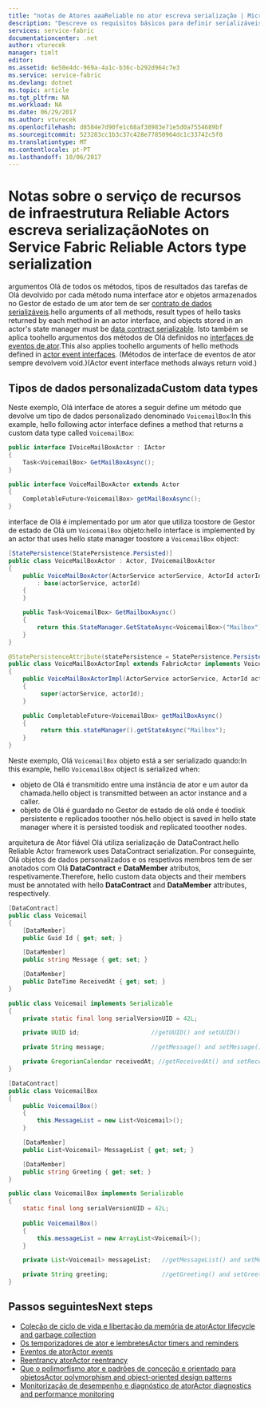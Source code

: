 ```yaml
---
title: "notas de Atores aaaReliable no ator escreva serialização | Microsoft Docs"
description: "Descreve os requisitos básicos para definir serializáveis classes que podem ser utilizado toodefine Estados Reliable Actors do serviço de recursos de infraestrutura e interfaces"
services: service-fabric
documentationcenter: .net
author: vturecek
manager: timlt
editor: 
ms.assetid: 6e50e4dc-969a-4a1c-b36c-b292d964c7e3
ms.service: service-fabric
ms.devlang: dotnet
ms.topic: article
ms.tgt_pltfrm: NA
ms.workload: NA
ms.date: 06/29/2017
ms.author: vturecek
ms.openlocfilehash: d8584e7d90fe1c68af38983e71e5d0a7554689bf
ms.sourcegitcommit: 523283cc1b3c37c428e77850964dc1c33742c5f0
ms.translationtype: MT
ms.contentlocale: pt-PT
ms.lasthandoff: 10/06/2017
---
```

# <a name="notes-on-service-fabric-reliable-actors-type-serialization"></a><span data-ttu-id="f53de-103">Notas sobre o serviço de recursos de infraestrutura Reliable Actors escreva serialização</span><span class="sxs-lookup"><span data-stu-id="f53de-103">Notes on Service Fabric Reliable Actors type serialization</span></span>
<span data-ttu-id="f53de-104">argumentos Olá de todos os métodos, tipos de resultados das tarefas de Olá devolvido por cada método numa interface ator e objetos armazenados no Gestor de estado de um ator tem de ser [contrato de dados serializáveis](https://msdn.microsoft.com/library/ms731923.aspx).</span><span class="sxs-lookup"><span data-stu-id="f53de-104">hello arguments of all methods, result types of hello tasks returned by each method in an actor interface, and objects stored in an actor's state manager must be [data contract serializable](https://msdn.microsoft.com/library/ms731923.aspx).</span></span> <span data-ttu-id="f53de-105">Isto também se aplica toohello argumentos dos métodos de Olá definidos no [interfaces de eventos de ator](service-fabric-reliable-actors-events.md).</span><span class="sxs-lookup"><span data-stu-id="f53de-105">This also applies toohello arguments of hello methods defined in [actor event interfaces](service-fabric-reliable-actors-events.md).</span></span> <span data-ttu-id="f53de-106">(Métodos de interface de eventos de ator sempre devolvem void.)</span><span class="sxs-lookup"><span data-stu-id="f53de-106">(Actor event interface methods always return void.)</span></span>

## <a name="custom-data-types"></a><span data-ttu-id="f53de-107">Tipos de dados personalizada</span><span class="sxs-lookup"><span data-stu-id="f53de-107">Custom data types</span></span>
<span data-ttu-id="f53de-108">Neste exemplo, Olá interface de atores a seguir define um método que devolve um tipo de dados personalizado denominado `VoicemailBox`:</span><span class="sxs-lookup"><span data-stu-id="f53de-108">In this example, hello following actor interface defines a method that returns a custom data type called `VoicemailBox`:</span></span>

```csharp
public interface IVoiceMailBoxActor : IActor
{
    Task<VoicemailBox> GetMailBoxAsync();
}
```

```Java
public interface VoiceMailBoxActor extends Actor
{
    CompletableFuture<VoicemailBox> getMailBoxAsync();
}
```

<span data-ttu-id="f53de-109">interface de Olá é implementado por um ator que utiliza toostore de Gestor de estado de Olá um `VoicemailBox` objeto:</span><span class="sxs-lookup"><span data-stu-id="f53de-109">hello interface is implemented by an actor that uses hello state manager toostore a `VoicemailBox` object:</span></span>

```csharp
[StatePersistence(StatePersistence.Persisted)]
public class VoiceMailBoxActor : Actor, IVoicemailBoxActor
{
    public VoiceMailBoxActor(ActorService actorService, ActorId actorId)
        : base(actorService, actorId)
    {
    }

    public Task<VoicemailBox> GetMailboxAsync()
    {
        return this.StateManager.GetStateAsync<VoicemailBox>("Mailbox");
    }
}

```

```Java
@StatePersistenceAttribute(statePersistence = StatePersistence.Persisted)
public class VoiceMailBoxActorImpl extends FabricActor implements VoicemailBoxActor
{
    public VoiceMailBoxActorImpl(ActorService actorService, ActorId actorId)
    {
         super(actorService, actorId);
    }

    public CompletableFuture<VoicemailBox> getMailBoxAsync()
    {
         return this.stateManager().getStateAsync("Mailbox");
    }
}

```

<span data-ttu-id="f53de-110">Neste exemplo, Olá `VoicemailBox` objeto está a ser serializado quando:</span><span class="sxs-lookup"><span data-stu-id="f53de-110">In this example, hello `VoicemailBox` object is serialized when:</span></span>

* <span data-ttu-id="f53de-111">objeto de Olá é transmitido entre uma instância de ator e um autor da chamada.</span><span class="sxs-lookup"><span data-stu-id="f53de-111">hello object is transmitted between an actor instance and a caller.</span></span>
* <span data-ttu-id="f53de-112">objeto de Olá é guardado no Gestor de estado de olá onde é toodisk persistente e replicados tooother nós.</span><span class="sxs-lookup"><span data-stu-id="f53de-112">hello object is saved in hello state manager where it is persisted toodisk and replicated tooother nodes.</span></span>

<span data-ttu-id="f53de-113">arquitetura de Ator fiável Olá utiliza serialização de DataContract.</span><span class="sxs-lookup"><span data-stu-id="f53de-113">hello Reliable Actor framework uses DataContract serialization.</span></span> <span data-ttu-id="f53de-114">Por conseguinte, Olá objetos de dados personalizados e os respetivos membros tem de ser anotados com Olá **DataContract** e **DataMember** atributos, respetivamente.</span><span class="sxs-lookup"><span data-stu-id="f53de-114">Therefore, hello custom data objects and their members must be annotated with hello **DataContract** and **DataMember** attributes, respectively.</span></span>

```csharp
[DataContract]
public class Voicemail
{
    [DataMember]
    public Guid Id { get; set; }

    [DataMember]
    public string Message { get; set; }

    [DataMember]
    public DateTime ReceivedAt { get; set; }
}
```
```Java
public class Voicemail implements Serializable
{
    private static final long serialVersionUID = 42L;

    private UUID id;                    //getUUID() and setUUID()

    private String message;             //getMessage() and setMessage()

    private GregorianCalendar receivedAt; //getReceivedAt() and setReceivedAt()
}
```


```csharp
[DataContract]
public class VoicemailBox
{
    public VoicemailBox()
    {
        this.MessageList = new List<Voicemail>();
    }

    [DataMember]
    public List<Voicemail> MessageList { get; set; }

    [DataMember]
    public string Greeting { get; set; }
}
```
```Java
public class VoicemailBox implements Serializable
{
    static final long serialVersionUID = 42L;
    
    public VoicemailBox()
    {
        this.messageList = new ArrayList<Voicemail>();
    }

    private List<Voicemail> messageList;   //getMessageList() and setMessageList()

    private String greeting;               //getGreeting() and setGreeting()
}
```


## <a name="next-steps"></a><span data-ttu-id="f53de-115">Passos seguintes</span><span class="sxs-lookup"><span data-stu-id="f53de-115">Next steps</span></span>
* [<span data-ttu-id="f53de-116">Coleção de ciclo de vida e libertação da memória de ator</span><span class="sxs-lookup"><span data-stu-id="f53de-116">Actor lifecycle and garbage collection</span></span>](service-fabric-reliable-actors-lifecycle.md)
* [<span data-ttu-id="f53de-117">Os temporizadores de ator e lembretes</span><span class="sxs-lookup"><span data-stu-id="f53de-117">Actor timers and reminders</span></span>](service-fabric-reliable-actors-timers-reminders.md)
* [<span data-ttu-id="f53de-118">Eventos de ator</span><span class="sxs-lookup"><span data-stu-id="f53de-118">Actor events</span></span>](service-fabric-reliable-actors-events.md)
* [<span data-ttu-id="f53de-119">Reentrancy ator</span><span class="sxs-lookup"><span data-stu-id="f53de-119">Actor reentrancy</span></span>](service-fabric-reliable-actors-reentrancy.md)
* [<span data-ttu-id="f53de-120">Que o polimorfismo ator e padrões de conceção e orientado para objetos</span><span class="sxs-lookup"><span data-stu-id="f53de-120">Actor polymorphism and object-oriented design patterns</span></span>](service-fabric-reliable-actors-polymorphism.md)
* [<span data-ttu-id="f53de-121">Monitorização de desempenho e diagnóstico de ator</span><span class="sxs-lookup"><span data-stu-id="f53de-121">Actor diagnostics and performance monitoring</span></span>](service-fabric-reliable-actors-diagnostics.md)
